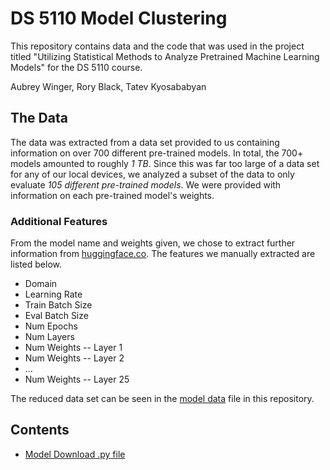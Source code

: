 # DS 5110 Model Clustering
This repository contains data and the code that was used in the project titled "Utilizing Statistical Methods to Analyze Pretrained Machine Learning Models" for the DS 5110 course.

Aubrey Winger, Rory Black, Tatev Kyosababyan


## The Data
The data was extracted from a data set provided to us containing information on over 700 different pre-trained models. In total, the 700+ models amounted to roughly *1 TB*. Since this was far too large of a data set for any of our local devices, we analyzed a subset of the data to only evaluate *105 different pre-trained models*. We were provided with information on each pre-trained model's weights.

### Additional Features
From the model name and weights given, we chose to extract further information from [huggingface.co](huggingface.co). The features we manually extracted are listed below.
* Domain
* Learning Rate
* Train Batch Size
* Eval Batch Size
* Num Epochs
* Num Layers
* Num Weights -- Layer 1
* Num Weights -- Layer 2
* ...
* Num Weights -- Layer 25

The reduced data set can be seen in the [model data](https://github.com/roryblakc/DS-5110-Model-Clustering/blob/main/model_data.csv) file in this repository.


## Contents
* [Model Download .py file](https://github.com/roryblakc/DS-5110-Model-Clustering/blob/main/model_download.py)

